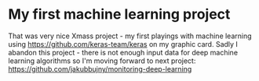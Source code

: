 # My first machine learning project

That was very nice Xmass project - my first playings with machine learning using https://github.com/keras-team/keras on my graphic card.
Sadly I abandon this project - there is not enough input data for deep machine learning algorithms so I'm moving forward to next project: https://github.com/jakubbujny/monitoring-deep-learning
